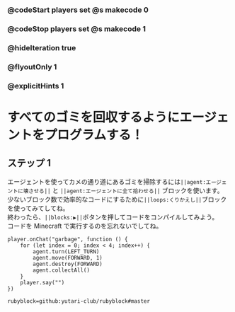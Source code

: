 ### @codeStart players set @s makecode 0
### @codeStop players set @s makecode 1

### @hideIteration true 
### @flyoutOnly 1
### @explicitHints 1


# すべてのゴミを回収するようにエージェントをプログラムする！

## ステップ 1 
エージェントを使ってカメの通り道にあるゴミを掃除するには``||agent:エージェントに壊させる||`` と ``||agent:エージェントに全て拾わせる||`` ブロックを使います。 </br>
少ないブロック数で効率的なコードにするために``||loops:くりかえし||``ブロックを使ってみてしてね。 </br>
終わったら、``||blocks:▶||``ボタンを押してコードをコンパイルしてみよう。 </br>
コードを Minecraft で実行するのを忘れないでしてね。

```ghost
player.onChat("garbage", function () {
    for (let index = 0; index < 4; index++) {
        agent.turn(LEFT_TURN)
        agent.move(FORWARD, 1)
        agent.destroy(FORWARD)
        agent.collectAll()
    }
    player.say("")
})
```
```package
rubyblock=github:yutari-club/rubyblock#master
```
